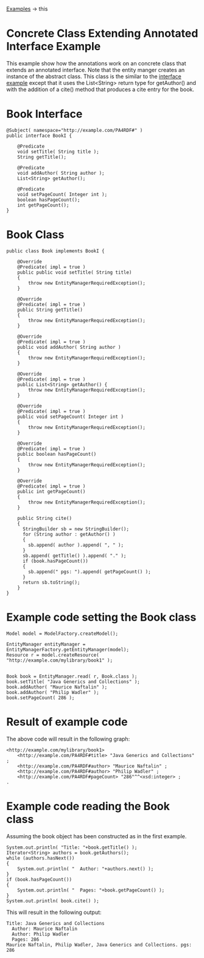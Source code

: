  [Examples](./index.html) -> this
 
Concrete Class Extending Annotated Interface Example
==========

This example show how the annotations work on an concrete class that extends an annotated 
interface.   Note that the entity manger creates an
instance of the abstract class.  This class is the similar to the [interface example](./interface.html)
except that it uses the List&lt;String&gt; return type for getAuthor() and with the addition of a cite() 
method that produces a cite entry for the book.

Book Interface
==========

    @Subject( namespace="http://example.com/PA4RDF#" )
    public interface BookI {

	    @Predicate
	    void setTitle( String title );
	    String getTitle();
	
	    @Predicate
	    void addAuthor( String author );
	    List<String> getAuthor();
	
	    @Predicate
	    void setPageCount( Integer int );
	    boolean hasPageCount();
	    int getPageCount();
    }

Book Class
==========

    public class Book implements BookI {

	    @Override
		@Predicate( impl = true )
		public public void setTitle( String title)
		{
			throw new EntityManagerRequiredException();
		}
	    
	    @Override
		@Predicate( impl = true )
		public String getTitle()
		{
			throw new EntityManagerRequiredException();
		}
	    
	    @Override
		@Predicate( impl = true )
	    public void addAuthor( String author )
		{
			throw new EntityManagerRequiredException();
		}
	    
	    @Override
		@Predicate( impl = true )
	    public List<String> getAuthor()	{
			throw new EntityManagerRequiredException();
		}
	    
	    @Override
		@Predicate( impl = true )
	    public void setPageCount( Integer int )
	    {
			throw new EntityManagerRequiredException();
		}
	    
	    @Override
		@Predicate( impl = true )  
	    public boolean hasPageCount()
	    {
			throw new EntityManagerRequiredException();
		}
	    
	    @Override
		@Predicate( impl = true )   
	    public int getPageCount()
		{
			throw new EntityManagerRequiredException();
		}
	    
	    public String cite() 
	    {
	      StringBuilder sb = new StringBuilder();
	      for (String author : getAuthor() )
	      {
	      	sb.append( author ).append( ", " );
	      }
	      sb.append( getTitle() ).append( "." );
	      if (book.hasPageCount())
	      {
	        sb.append(" pgs: ").append( getPageCount() );
	      }
	      return sb.toString();
	    }
    }

Example code setting the Book class
===================================

    Model model = ModelFactory.createModel();

    EntityManager entityManager = EntityManagerFactory.getEntityManager(model);
    Resource r = model.createResource( "http://example.com/mylibrary/book1" );


    Book book = EntityManager.read( r, Book.class );
    book.setTitle( "Java Generics and Collections" );
    book.addAuthor( "Maurice Naftalin" );
    book.addAuthor( "Philip Wadler" );
    book.setPageCount( 286 );


Result of example code
======================

The above code will result in the following graph:

    <http://example.com/mylibrary/book1> 
        <http://example.com/PA4RDF#title> "Java Generics and Collections" ;
        <http://example.com/PA4RDF#author> "Maurice Naftalin" ;
        <http://example.com/PA4RDF#author> "Philip Wadler" ;
        <http://example.com/PA4RDF#pageCount> "286"^^<xsd:integer> ;
    .

Example code reading the Book class
===================================

Assuming the book object has been constructed as in the first example.

    System.out.println( "Title: "+book.getTitle() );
    Iterator<String> authors = book.getAuthors();
    while (authors.hasNext())
    {
        System.out.println( "  Author: "+authors.next() );
    }
    if (book.hasPageCount())
    {
        System.out.println( "  Pages: "+book.getPageCount() );
    }
    System.out.println( book.cite() );
 
This will result in the following output:

    Title: Java Generics and Collections
      Author: Maurice Naftalin
      Author: Philip Wadler
      Pages: 286      
    Maurice Naftalin, Philip Wadler, Java Generics and Collections. pgs: 286

